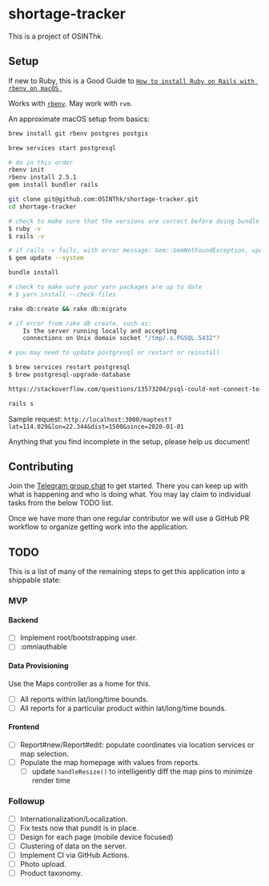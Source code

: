 # shortage-tracker

This is a project of OSINThk.

## Setup

If new to Ruby, this is a Good Guide to [`How to install Ruby on Rails with rbenv on macOS `](https://www.digitalocean.com/community/tutorials/how-to-install-ruby-on-rails-with-rbenv-on-macos)
 
Works with [`rbenv`](https://github.com/rbenv/rbenv#homebrew-on-macos). May work with `rvm`.

An approximate macOS setup from basics:

```sh
brew install git rbenv postgres postgis

brew services start postgresql

# do in this order
rbenv init
rbenv install 2.5.1
gem install bundler rails

git clone git@github.com:OSINThk/shortage-tracker.git
cd shortage-tracker

# check to make sure that the versions are correct before doing bundle install
$ ruby -v
$ rails -v

# if rails -v fails, with error message: Gem::GemNotFoundException, update gems
$ gem update --system

bundle install

# check to make sure your yarn packages are up to date
# $ yarn install --check-files

rake db:create && rake db:migrate

# if error from rake db create, such as:
	Is the server running locally and accepting
	connections on Unix domain socket "/tmp/.s.PGSQL.5432"?

# you may need to update postgresql or restart or reinstall 

$ brew services restart postgresql
$ brew postgresql-upgrade-database

https://stackoverflow.com/questions/13573204/psql-could-not-connect-to-server-no-such-file-or-directory-mac-os-x#13573207

rails s
```

Sample request: `http://localhost:3000/maptest?lat=114.029&lon=22.344&dist=1500&since=2020-01-01`

Anything that you find incomplete in the setup, please help us document!

## Contributing

Join the [Telegram group chat](https://t.me/joinchat/Aig7CRa2KapdIcMJX21--A) to get started. There you can keep up with what is happening and who is doing what. You may lay claim to individual tasks from the below TODO list.

Once we have more than one regular contributor we will use a GitHub PR workflow to organize getting work into the application.

## TODO

This is a list of many of the remaining steps to get this application into a shippable state:

### MVP

#### Backend

- [ ] Implement root/bootstrapping user.
- [ ] :omniauthable

#### Data Provisioning

Use the Maps controller as a home for this.

- [ ] All reports within lat/long/time bounds.
- [ ] All reports for a particular product within lat/long/time bounds.

#### Frontend

- [ ] Report#new/Report#edit: populate coordinates via location services or map selection.
- [ ] Populate the map homepage with values from reports.
  - [ ] update `handleResize()` to intelligently diff the map pins to minimize render time

### Followup

- [ ] Internationalization/Localization.
- [ ] Fix tests now that pundit is in place.
- [ ] Design for each page (mobile device focused)
- [ ] Clustering of data on the server.
- [ ] Implement CI via GitHub Actions.
- [ ] Photo upload.
- [ ] Product taxonomy.
